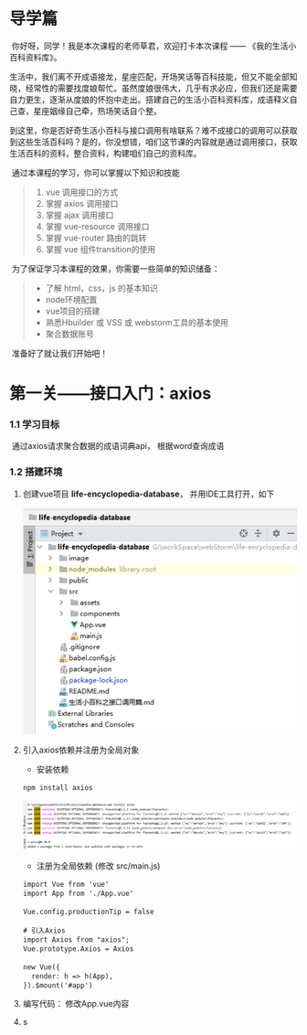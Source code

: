 # 导学篇

​        你好呀，同学！我是本次课程的老师草君，欢迎打卡本次课程 —— 《我的生活小百科资料库》。

​         生活中，我们离不开成语接龙，星座匹配，开场笑话等百科技能，但又不能全部知晓，经常性的需要找度娘帮忙。虽然度娘很伟大，几乎有求必应，但我们还是需要自力更生，逐渐从度娘的怀抱中走出。搭建自己的生活小百科资料库，成语释义自己查，星座姻缘自己牵，热场笑话自个整。

​        到这里，你是否好奇生活小百科与接口调用有啥联系？难不成接口的调用可以获取到这些生活百科吗？是的，你没想错，咱们这节课的内容就是通过调用接口，获取生活百科的资料，整合资料，构建咱们自己的资料库。

​         通过本课程的学习，你可以掌握以下知识和技能

> 1.  vue 调用接口的方式
> 2.  掌握 axios 调用接口
> 3.  掌握 ajax 调用接口
> 4.  掌握 vue-resource 调用接口
> 5.  掌握 vue-router 路由的跳转
> 6.  掌握 vue 组件transition的使用

​       为了保证学习本课程的效果，你需要一些简单的知识储备：

> - 了解 html，css，js 的基本知识
> - node环境配置
> - vue项目的搭建
> - 熟悉Hbuilder 或 VSS 或 webstorm工具的基本使用
> - 聚合数据账号

​       准备好了就让我们开始吧！

# 第一关——接口入门：axios

### 1.1 学习目标

​		通过axios请求聚合数据的成语词典api， 根据word查询成语

### 1.2 搭建环境

1. 创建vue项目  **life-encyclopedia-database**， 并用IDE工具打开，如下

   ![](README.assets/createProject.png)

2. 引入axios依赖并注册为全局对象

   - 安装依赖

   ```
   npm install axios
   ```

   ![](README.assets/installAxios.png)

   - 注册为全局依赖 (修改 src/main.js)

   ```
   import Vue from 'vue'
   import App from './App.vue'
   
   Vue.config.productionTip = false
   
   # 引入Axios
   import Axios from "axios";
   Vue.prototype.Axios = Axios
   
   new Vue({
     render: h => h(App),
   }).$mount('#app')
   ```

1. 编写代码： 修改App.vue内容

   

2. s 